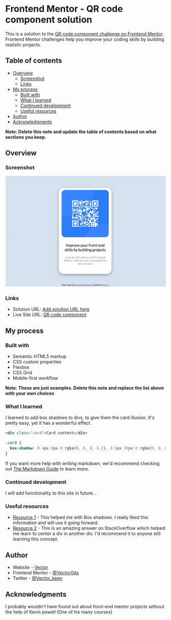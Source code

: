 # Frontend Mentor - QR code component solution

This is a solution to the [QR code component challenge on Frontend Mentor](https://www.frontendmentor.io/challenges/qr-code-component-iux_sIO_H). Frontend Mentor challenges help you improve your coding skills by building realistic projects. 

## Table of contents

- [Overview](#overview)
  - [Screenshot](#screenshot)
  - [Links](#links)
- [My process](#my-process)
  - [Built with](#built-with)
  - [What I learned](#what-i-learned)
  - [Continued development](#continued-development)
  - [Useful resources](#useful-resources)
- [Author](#author)
- [Acknowledgments](#acknowledgments)

**Note: Delete this note and update the table of contents based on what sections you keep.**

## Overview

### Screenshot

![](./images/Screenshot.jpg)


### Links

- Solution URL: [Add solution URL here](https://your-solution-url.com)
- Live Site URL: [QR code component](http://vectorspage.me/QR-code-project/)

## My process

### Built with

- Semantic HTML5 markup
- CSS custom properties
- Flexbox
- CSS Grid
- Mobile-first workflow

**Note: These are just examples. Delete this note and replace the list above with your own choices**

### What I learned

I learned to add box shadows to divs, to give them the card illusion. It's pretty easy, yet it has a wonderful effect.

```html
<div class="card">Card content</div>
```
```css
.card {
  box-shadow: 0 4px 8px 0 rgba(0, 0, 0, 0.2), 0 6px 20px 0 rgba(0, 0, 0, 0.19);
}
```

If you want more help with writing markdown, we'd recommend checking out [The Markdown Guide](https://www.markdownguide.org/) to learn more.


### Continued development

I will add functionality to this site in future...


### Useful resources

- [Resource 1](https://www.w3schools.com/css/css3_shadows_box.asp) - This helped me with Box shadows. I really liked this information and will use it going forward.
- [Resource 2](https://stackoverflow.com/questions/1952256/how-to-center-horizontally-div-inside-parent-div) - This is an amazing answer on StackOverflow which helped me learn to center a div in another div. I'd recommend it to anyone still learning this concept.


## Author

- Website - [Vector](http://vectorspage.me/QR-code-project/)
- Frontend Mentor - [@VectorGits](https://www.frontendmentor.io/profile/VectorGits)
- Twitter - [@Vector_keen](https://twitter.com/Vector_keen)


## Acknowledgments

I probably wouldn't have found out about front-end mentor projects without the help of Kevin powell (One of his many courses)

